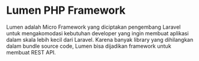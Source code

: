# Lumen PHP Framework
Lumen adalah Micro Framework yang diciptakan pengembang Laravel untuk mengakomodasi kebutuhan developer yang ingin membuat aplikasi dalam skala lebih kecil dari Laravel. Karena banyak library yang dihilangkan dalam bundle source code, Lumen bisa dijadikan framework untuk membuat REST API.
